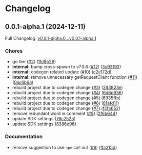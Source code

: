 # Changelog

## 0.0.1-alpha.1 (2024-12-11)

Full Changelog: [v0.0.1-alpha.0...v0.0.1-alpha.1](https://github.com/bronifty/stainlessapi-example/compare/v0.0.1-alpha.0...v0.0.1-alpha.1)

### Chores

* go live ([#2](https://github.com/bronifty/stainlessapi-example/issues/2)) ([1fd8529](https://github.com/bronifty/stainlessapi-example/commit/1fd85294c32868cda2184664809e74f1354ada7e))
* **internal:** bump cross-spawn to v7.0.6 ([#12](https://github.com/bronifty/stainlessapi-example/issues/12)) ([3c93f93](https://github.com/bronifty/stainlessapi-example/commit/3c93f93455b47f7dc9d017b6d3a9bf5909be3de3))
* **internal:** codegen related update ([#10](https://github.com/bronifty/stainlessapi-example/issues/10)) ([c2e172d](https://github.com/bronifty/stainlessapi-example/commit/c2e172d7717617ca364fdb91f5c729acd81e5d3f))
* **internal:** remove unnecessary getRequestClient function ([#11](https://github.com/bronifty/stainlessapi-example/issues/11)) ([0ac6b6a](https://github.com/bronifty/stainlessapi-example/commit/0ac6b6a99e39af136db6f1355c39582f007771f9))
* rebuild project due to codegen change ([#3](https://github.com/bronifty/stainlessapi-example/issues/3)) ([263823e](https://github.com/bronifty/stainlessapi-example/commit/263823e62a7a2924ad08168ee66b4e6d1b00c194))
* rebuild project due to codegen change ([#4](https://github.com/bronifty/stainlessapi-example/issues/4)) ([6d6e936](https://github.com/bronifty/stainlessapi-example/commit/6d6e93697ef638ffb1f69786831284096406d533))
* rebuild project due to codegen change ([#5](https://github.com/bronifty/stainlessapi-example/issues/5)) ([6935ffb](https://github.com/bronifty/stainlessapi-example/commit/6935ffb49f7bc05f9794abca9f92047779f5ceb8))
* rebuild project due to codegen change ([#6](https://github.com/bronifty/stainlessapi-example/issues/6)) ([81afd11](https://github.com/bronifty/stainlessapi-example/commit/81afd11b661950a3df567603daf57101e2d175e1))
* rebuild project due to codegen change ([#7](https://github.com/bronifty/stainlessapi-example/issues/7)) ([f2fa652](https://github.com/bronifty/stainlessapi-example/commit/f2fa652fa994b07c88229d203bc46e2f17923b34))
* remove redundant word in comment ([#9](https://github.com/bronifty/stainlessapi-example/issues/9)) ([2f6b644](https://github.com/bronifty/stainlessapi-example/commit/2f6b644eef29165df35a83a0dc58edf68bbb62e1))
* update SDK settings ([76c2525](https://github.com/bronifty/stainlessapi-example/commit/76c2525e99a1a5736b9e0781669f173697935b22))
* update SDK settings ([8386e96](https://github.com/bronifty/stainlessapi-example/commit/8386e966be7434da202b4b0294babe99f8ff533c))


### Documentation

* remove suggestion to use `npm` call out ([#8](https://github.com/bronifty/stainlessapi-example/issues/8)) ([ffa215d](https://github.com/bronifty/stainlessapi-example/commit/ffa215deb31d22921bf9cc7f007dde133628c459))
